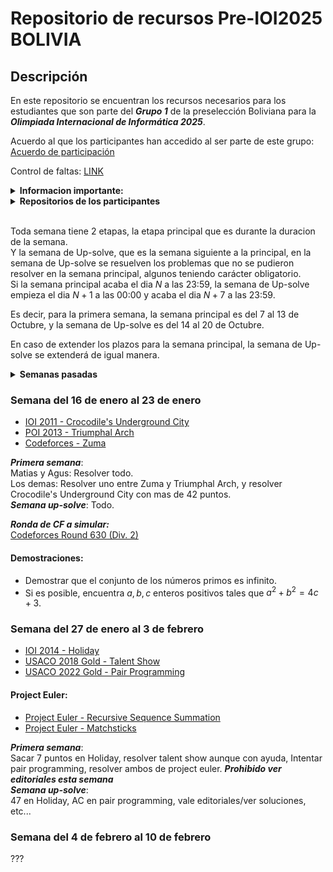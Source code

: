 # Repositorio de recursos Pre-IOI2025 BOLIVIA

## Descripción
En este repositorio se encuentran los recursos necesarios para los estudiantes que son parte del ***Grupo 1*** de la preselección Boliviana para la ***Olimpiada Internacional de Informática 2025***.

Acuerdo al que los participantes han accedido al ser parte de este grupo:
[Acuerdo de participación](acuerdo_seleccion.pdf)

Control de faltas: [LINK](https://docs.google.com/spreadsheets/d/1tsXJCeONmFjqk2_BlYV3drhrstv0KH1NlLjkyPN3OrI/edit?usp=sharing) 

<details>
<summary> <b>Informacion importante:</b> </summary>

Encargados del proceso de seleccion:
|Nombre|Correo|Telegram|
|------|------|--------|
|Diego Angulo Ramirez|diegoangulo5@gmail.com|[@diegopenguino](https://t.me/diegopenguino)|
|Fabricio Cabrera Gordillo|chubyxd1627@gmail.com||
|Rodolfo Catunta Uturunco|rodolfo.catunta.uturunco@gmail.com|[@lordofmont](https://t.me/lordofmont)|
|Shamir Teran Mustafa|shamirteranmustafa@gmail.com|[@shezitt](https://t.me/shezitt)|

Cronograma de problemas y CFs para entrenadores: [LINK](https://docs.google.com/spreadsheets/d/1uRgo3StNSvwGcxwwd8mc0H9qdgSPE1RHVJkWXMMy9HE/edit?usp=sharing)

</details>

<details>
<summary> <b>Repositorios de los participantes</b> </summary>

|Nombre|
|------|
|[Agustin](https://github.com/aguss-afk/GAY-DE-ALALAY)|
|[Lin Ming](https://github.com/Lincito-31/Preseleccion)|
|[Gabriel](https://github.com/Gabriel765324/Carpeta)|
|[Matias](https://github.com/Matbubble/Heaven-Knows-Im-Miserable-Now)|
|[Santiago](https://github.com/santi3223/PreseleccionIOI)|
|[Jesus](https://github.com/ozner77/ozner)|
|[Adri](https://github.com/adriines/IOI2025)|
</details>
<br>

Toda semana tiene 2 etapas, la etapa principal que es durante la duracion de la semana.<br>
Y la semana de Up-solve, que es la semana siguiente a la principal, en la semana de Up-solve se resuelven los problemas que no se pudieron resolver en la semana principal, algunos teniendo carácter obligatorio.<br>
Si la semana principal acaba el dia $N$ a las 23:59, la semana de Up-solve empieza el dia $N+1$ a las 00:00 y acaba el dia $N+7$ a las 23:59.

Es decir, para la primera semana, la semana principal es del 7 al 13 de Octubre, y la semana de Up-solve es del 14 al 20 de Octubre.

En caso de extender los plazos para la semana principal, la semana de Up-solve se extenderá de igual manera.

<details>
<summary> <b>Semanas pasadas</b> </summary>

## OCTUBRE
### Semana del 7 al 13 de Octubre
***Problemas Obligatorios:*** 
 - [TEAMWORK](https://usaco.org/index.php?page=viewproblem2&cpid=863)
 - [Mike and Feet](https://codeforces.com/contest/547/problem/B)
 - [Marbles](https://www.spoj.com/problems/MARBLES/)

***Primera semana***: Minimo uno<br>
***Semana Up-Solve***: Todos

***Ronda de CF a simular:*** <br>
[Codeforces Round #686 (Div. 3)](https://codeforces.com/contest/1454/)

***Semana Up-solve***: Un problema extra, aparte de los resueltos durante la simulación.

***Demostracion matematica:*** [LINK](math_tasks/problem_08_10_24.pdf)

_Subir hasta el 16 de octubre. Resolver al menos 6 de los 10 incisos._

### Semana del 15 al 23 de Octubre
***Problemas Obligatorios:*** 
 - [Horoscope Matrix](https://www.codechef.com/LTIME91B/problems/HRSCPMTR)
 - [Justice Served](https://codeforces.com/gym/104875/attachments)
 - [Zero-One (Hard Version)](https://codeforces.com/contest/1733/problem/D2)

***Primera semana***: ???<br>
***Semana Up-Solve***: ???

***Ronda de CF a simular:*** <br>
[Codeforces Round 565 (Div. 3)](https://codeforces.com/contest/1176)

***Semana Up-solve***: ???

### Semana del 23 al 31 de Octubre
***Problemas Obligatorios:*** 
 - [IOI10 - Traffic](https://oj.uz/problem/view/IOI10_traffic)
 - [IOI12 - Rings](https://oj.uz/problem/view/IOI12_rings)
 - [Vacations](https://codeforces.com/contest/699/problem/C)

***Primera semana***: 50 puntos en traffic, para los otros 2 hacer submissions que resuelvan el problema aunque de 0 puntos/WA/TLE<br>
***Semana Up-Solve***: 100 puntos en traffic, ?? puntos en Rings, resolver Vacations.

***Ronda de CF a simular:*** <br>
[Codeforces Round 603 (Div. 2)](https://codeforces.com/contest/1263)

***Semana Up-solve***: Un problema extra, aparte de los resueltos durante la simulación.

## NOVIEMBRE

### Semana del 31 de octubre al 7 de noviembre
***Problemas Obligatorios:*** 
 - [Triangles](https://codeforces.com/gym/105187/problem/C)
 - [IOI11 - Ricehub](https://oj.uz/problem/view/IOI11_ricehub)
 - [JOI18 - Stove](https://oj.uz/problem/view/JOI18_stove)

***Primera semana***: 68 puntos en Ricehub, 50 en Stove, 25 en Triangles <br>
***Semana Up-Solve***: 100 en Ricehub, 100 en Stove ?? en Triangles

### Semana del 25 de noviembre al 2 de diciembre
***Problemas Obligatorios:*** 
 - [HALLOW](https://www.spoj.com/problems/HALLOW/)
 - [Graph Girth](https://cses.fi/problemset/task/1707/)
 - [Investigation](https://cses.fi/problemset/task/1202)

***Primera semana***: Mínimo dos problemas. <br>
***Semana Up-Solve***: Todo.

## DICIEMBRE

### Semana del 10 de diciembre al 17 de diciembre
- [Company Queries II](https://cses.fi/problemset/task/1688)
- [Distance Queries](https://cses.fi/problemset/task/1135)
- [Minimmum spanning tree for each edge](https://codeforces.com/contest/609/problem/E)

***Primera semana***: Mínimo dos problemas. <br>
***Semana Up-Solve***: Todo.

### Semana del 17 de diciembre al 24 de diciembre
- [Mutating DNA](https://oj.uz/problem/view/IOI21_dna)
- [Bicycles](https://codeforces.com/contest/1915/problem/G)
- [Tanya and Password](https://codeforces.com/contest/508/problem/D)

***Primera semana***: Mínimo un problema de los últimos dos y al menos 21 puntos en Mutating DNA. <br>
***Semana Up-Solve***: Todo.

### Semana del 29 de diciembre al 5 de enero
- [Lin, el pintor](https://vjudge.net/contest/682652#problem/A)
- [La tarea del Agus](https://vjudge.net/contest/682652#problem/B)
- [Peluches](https://vjudge.net/contest/682652#problem/C)

**Contraseña del contest**: siono
  
***Primera semana***: Mínimo dos problemas. <br>
***Semana Up-Solve***: Todo.

</details>

### Semana del 16 de enero al 23 de enero

- [IOI 2011 - Crocodile's Underground City](https://oj.uz/problem/view/IOI11_crocodile)
- [POI 2013 - Triumphal Arch](https://oj.uz/problem/view/POI13_luk)
- [Codeforces - Zuma](https://codeforces.com/contest/607/problem/B)

***Primera semana***:<br>
Matias y Agus: Resolver todo.<br>
Los demas: Resolver uno entre Zuma y Triumphal Arch, y resolver Crocodile's Underground City con mas de 42 puntos.<br>
***Semana up-solve***: Todo.

***Ronda de CF a simular:*** <br>
[Codeforces Round 630 (Div. 2)](https://codeforces.com/contest/1332)

#### Demostraciones:
- Demostrar que el conjunto de los números primos es infinito.
- Si es posible, encuentra $a,b,c$ enteros positivos tales que $a^2 + b^2 = 4c + 3$.

### Semana del 27 de enero al 3 de febrero
- [IOI 2014 - Holiday](https://oj.uz/problem/view/IOI14_holiday)
- [USACO 2018 Gold - Talent Show](https://usaco.org/index.php?page=viewproblem2&cpid=839)
- [USACO 2022 Gold - Pair Programming](https://usaco.org/index.php?page=viewproblem2&cpid=1234)

#### Project Euler:
- [Project Euler - Recursive Sequence Summation](https://projecteuler.net/problem=918)
- [Project Euler - Matchsticks](https://projecteuler.net/problem=893)

***Primera semana***:<br>
Sacar 7 puntos en Holiday,  resolver talent show aunque con ayuda, Intentar pair programming, resolver ambos de project euler.
***Prohibido ver editoriales esta semana***<br>
***Semana up-solve***: <br>
47 en Holiday, AC en pair programming, vale editoriales/ver soluciones, etc...

### Semana del 4 de febrero al 10 de febrero
???
